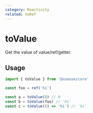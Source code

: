 ```yaml
---
category: Reactivity
related: toRef
---
```


# toValue

Get the value of value/ref/getter.

## Usage

```ts
import { toValue } from '@vueuse/core'

const foo = ref('hi')

const a = toValue(0) // 0
const b = toValue(foo) // 'hi'
const c = toValue(() => 'hi') // 'hi'
```
